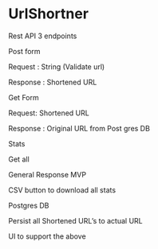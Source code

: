 # UrlShortner

Rest API 3 endpoints

Post form

Request : String (Validate url)

Response : Shortened URL

Get Form

Request: Shortened URL

Response : Original URL from Post gres DB

Stats

Get all

General Response  MVP

CSV button to download all stats

Postgres DB

Persist all Shortened URL’s to actual URL

UI to support the above